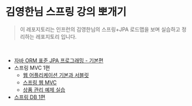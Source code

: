 # 김영한님 스프링 강의 뽀개기

> 이 레포지토리는 인프런의 김영한님의 스프링+JPA 로드맵을 보며 실습하고 정리하는 레포지토리 입니다.

<br/>

- [자바 ORM 표준 JPA 프로그래밍 - 기본편](./jpa-ex1)
- 스프링 MVC 1편
  - [웹 어플리케이션 기본과 서블릿](./mvc1)
  - [스프링 웹 MVC](./mvc1-2)
  - [상품 관리 예제 실습](./mvc1-3)
- [스프링 DB 1편](./spring-db1)
